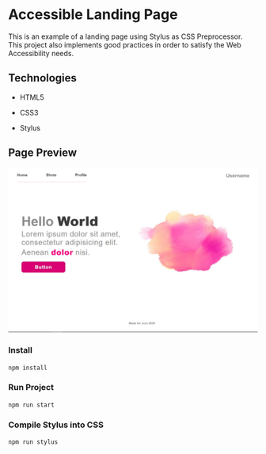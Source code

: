 # Accessible Landing Page

This is an example of a landing page using Stylus as CSS Preprocessor. This project also implements good practices in order to satisfy the Web Accessibility needs.

## Technologies

* HTML5

* CSS3

* Stylus

## Page Preview

![Preview](./assets/img/preview.jpg "Page Preview")

### Install
```
npm install
```

### Run Project
```
npm run start
```

### Compile Stylus into CSS
```
npm run stylus
```
